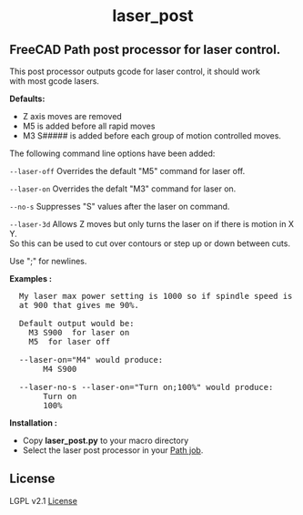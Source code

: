 <h1 align="center">laser_post</h1>

## FreeCAD Path post processor for laser control.

This post processor outputs gcode for laser control, it should work  
with most gcode lasers.

**Defaults:**  
- Z axis moves are removed  
- M5 is added before all rapid moves  
- M3 S##### is added before each group of motion controlled moves.

The following command line options have been added:

<code>--laser-off</code> Overrides the default "M5" command for laser off.

<code>--laser-on</code> Overrides the defalt "M3" command for laser on.

<code>--no-s</code> Suppresses "S" values after the laser on command.

<code>--laser-3d</code> Allows Z moves but only turns the laser on if there is motion in X Y.  
    So this can be used to cut over contours or step up or down between cuts.
  
  Use ";" for newlines.  

**Examples :**
<pre>
  My laser max power setting is 1000 so if spindle speed is set
  at 900 that gives me 90%.
  
  Default output would be:
    M3 S900  for laser on
    M5  for laser off
  
  --laser-on="M4" would produce:
       M4 S900
       
  --laser-no-s --laser-on="Turn on;100%" would produce:
       Turn on
       100%
</pre>  

**Installation :**
  
* Copy **laser_post.py** to your macro directory
* Select the laser post processor in your [Path job](https://wiki.freecad.org/Path_Job).

## License
LGPL v2.1 [License](LICENSE)
